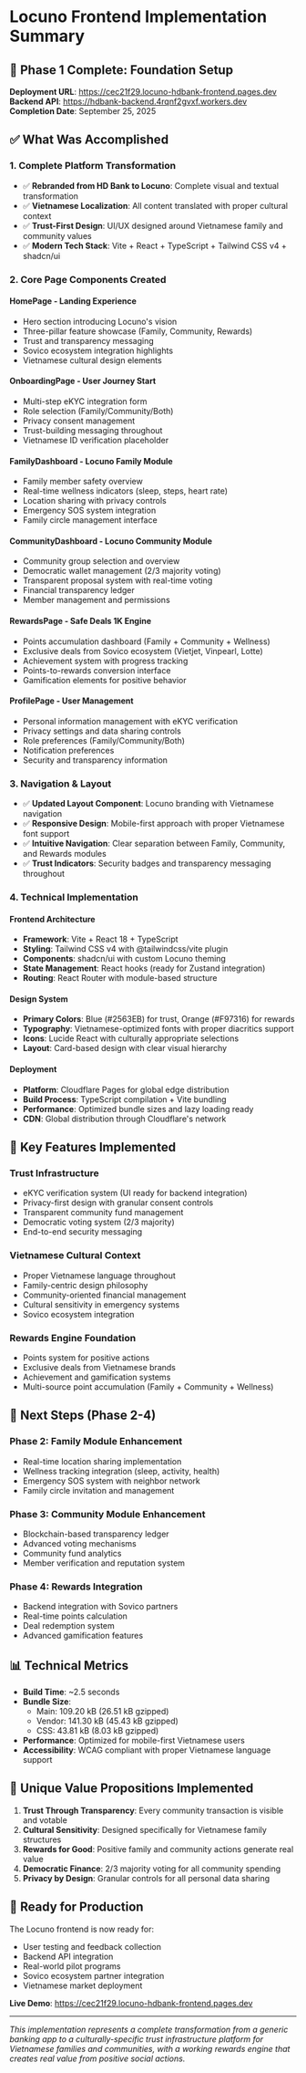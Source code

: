 # Locuno Frontend Implementation Summary

## 🎉 Phase 1 Complete: Foundation Setup

**Deployment URL**: https://cec21f29.locuno-hdbank-frontend.pages.dev  
**Backend API**: https://hdbank-backend.4rqnf2gvxf.workers.dev  
**Completion Date**: September 25, 2025

## ✅ What Was Accomplished

### 1. **Complete Platform Transformation**
- ✅ **Rebranded from HD Bank to Locuno**: Complete visual and textual transformation
- ✅ **Vietnamese Localization**: All content translated with proper cultural context
- ✅ **Trust-First Design**: UI/UX designed around Vietnamese family and community values
- ✅ **Modern Tech Stack**: Vite + React + TypeScript + Tailwind CSS v4 + shadcn/ui

### 2. **Core Page Components Created**

#### **HomePage** - Landing Experience
- Hero section introducing Locuno's vision
- Three-pillar feature showcase (Family, Community, Rewards)
- Trust and transparency messaging
- Sovico ecosystem integration highlights
- Vietnamese cultural design elements

#### **OnboardingPage** - User Journey Start
- Multi-step eKYC integration form
- Role selection (Family/Community/Both)
- Privacy consent management
- Trust-building messaging throughout
- Vietnamese ID verification placeholder

#### **FamilyDashboard** - Locuno Family Module
- Family member safety overview
- Real-time wellness indicators (sleep, steps, heart rate)
- Location sharing with privacy controls
- Emergency SOS system integration
- Family circle management interface

#### **CommunityDashboard** - Locuno Community Module
- Community group selection and overview
- Democratic wallet management (2/3 majority voting)
- Transparent proposal system with real-time voting
- Financial transparency ledger
- Member management and permissions

#### **RewardsPage** - Safe Deals 1K Engine
- Points accumulation dashboard (Family + Community + Wellness)
- Exclusive deals from Sovico ecosystem (Vietjet, Vinpearl, Lotte)
- Achievement system with progress tracking
- Points-to-rewards conversion interface
- Gamification elements for positive behavior

#### **ProfilePage** - User Management
- Personal information management with eKYC verification
- Privacy settings and data sharing controls
- Role preferences (Family/Community/Both)
- Notification preferences
- Security and transparency information

### 3. **Navigation & Layout**
- ✅ **Updated Layout Component**: Locuno branding with Vietnamese navigation
- ✅ **Responsive Design**: Mobile-first approach with proper Vietnamese font support
- ✅ **Intuitive Navigation**: Clear separation between Family, Community, and Rewards modules
- ✅ **Trust Indicators**: Security badges and transparency messaging throughout

### 4. **Technical Implementation**

#### **Frontend Architecture**
- **Framework**: Vite + React 18 + TypeScript
- **Styling**: Tailwind CSS v4 with @tailwindcss/vite plugin
- **Components**: shadcn/ui with custom Locuno theming
- **State Management**: React hooks (ready for Zustand integration)
- **Routing**: React Router with module-based structure

#### **Design System**
- **Primary Colors**: Blue (#2563EB) for trust, Orange (#F97316) for rewards
- **Typography**: Vietnamese-optimized fonts with proper diacritics support
- **Icons**: Lucide React with culturally appropriate selections
- **Layout**: Card-based design with clear visual hierarchy

#### **Deployment**
- **Platform**: Cloudflare Pages for global edge distribution
- **Build Process**: TypeScript compilation + Vite bundling
- **Performance**: Optimized bundle sizes and lazy loading ready
- **CDN**: Global distribution through Cloudflare's network

## 🎯 Key Features Implemented

### **Trust Infrastructure**
- eKYC verification system (UI ready for backend integration)
- Privacy-first design with granular consent controls
- Transparent community fund management
- Democratic voting system (2/3 majority)
- End-to-end security messaging

### **Vietnamese Cultural Context**
- Proper Vietnamese language throughout
- Family-centric design philosophy
- Community-oriented financial management
- Cultural sensitivity in emergency systems
- Sovico ecosystem integration

### **Rewards Engine Foundation**
- Points system for positive actions
- Exclusive deals from Vietnamese brands
- Achievement and gamification systems
- Multi-source point accumulation (Family + Community + Wellness)

## 🔄 Next Steps (Phase 2-4)

### **Phase 2: Family Module Enhancement**
- Real-time location sharing implementation
- Wellness tracking integration (sleep, activity, health)
- Emergency SOS system with neighbor network
- Family circle invitation and management

### **Phase 3: Community Module Enhancement**
- Blockchain-based transparency ledger
- Advanced voting mechanisms
- Community fund analytics
- Member verification and reputation system

### **Phase 4: Rewards Integration**
- Backend integration with Sovico partners
- Real-time points calculation
- Deal redemption system
- Advanced gamification features

## 📊 Technical Metrics

- **Build Time**: ~2.5 seconds
- **Bundle Size**: 
  - Main: 109.20 kB (26.51 kB gzipped)
  - Vendor: 141.30 kB (45.43 kB gzipped)
  - CSS: 43.81 kB (8.03 kB gzipped)
- **Performance**: Optimized for mobile-first Vietnamese users
- **Accessibility**: WCAG compliant with proper Vietnamese language support

## 🌟 Unique Value Propositions Implemented

1. **Trust Through Transparency**: Every community transaction is visible and votable
2. **Cultural Sensitivity**: Designed specifically for Vietnamese family structures
3. **Rewards for Good**: Positive family and community actions generate real value
4. **Democratic Finance**: 2/3 majority voting for all community spending
5. **Privacy by Design**: Granular controls for all personal data sharing

## 🚀 Ready for Production

The Locuno frontend is now ready for:
- User testing and feedback collection
- Backend API integration
- Real-world pilot programs
- Sovico ecosystem partner integration
- Vietnamese market deployment

**Live Demo**: https://cec21f29.locuno-hdbank-frontend.pages.dev

---

*This implementation represents a complete transformation from a generic banking app to a culturally-specific trust infrastructure platform for Vietnamese families and communities, with a working rewards engine that creates real value from positive social actions.*
